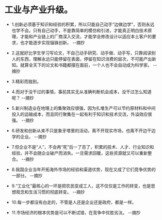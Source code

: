 # 工业与产业升级。

- 1.创新必须基于知识和经验的积累，所以只能自己动手“边做边学”，否则永远也学不会。只有自己动手，不是靠简单的模仿和引进，才能真正明白技术原理，才能和产业链上的厂商深入交流，才能学会修改设计以适应本土客户的要求，也才能逐步实现锱铢创新。 --摘抄

- 2.这就好比学生学习写论文，不自己动手研究、动手做、动手写，只靠阅读别人的东西，理解永远只能停留在表面，停留在知识消费的层次，不可能产出新知。就算全天下的论文和书籍都摆在面前，一个人也不会自动成为科学家。 --摘抄

- 3.精彩而独到。

- 4.而对于没干过的事情，事前其实无从准确判断机会成本，没干过怎么知道呢？ --摘抄

- 5.新兴制造业在地理上的集聚效应很强，因为扎堆生产可以节约原材料和中间投入的运输成本，而且同行聚集在一起有利于知识和技术交流，外溢效应很强。 --摘抄

- 6.研发和创新从来不只是象牙塔里的活动，离不开现实市场，也离不开边干边学的企业。 --摘抄

- 7.但企业不是“人”，不会再“死”后一了百了，积累的技术、人才、行业知识和经验，并不会随企业破产而消失。一旦需求回暖，这些资源就又可以重新整合。 --摘抄

- 8.我国企业当年开拓海外市场的经验和渠道优势，现在又成了它们竞争优势的一部分。 --摘抄

- 9.“工业化”最核心的一环是把农民变成工人，这不仅仅是工作的转变，也是思想观念和生活习惯的彻底转变。 --摘抄

- 10.每一步都没有白走的，不管是人还是企业还是政府，都是一样。

- 11.市场经济的根本优势是可以不断试错，在竞争中优胜劣汰。 --摘抄
